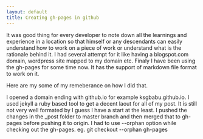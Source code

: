 ```yaml
---
layout: default
title: Creating gh-pages in github
---
```


It was good thing for every developer to note down all the learnings and experience in a location so that himself or any descendants can easily understand how to work on a piece of work or understand what is the rationale behind it.  I had several attempt for it like having a blogspot.com domain, wordpress site mapped to my domain etc.  Finaly I have been using the gh-pages for some time now.  It has the support of markdown file format to work on it. 

Here are my some of my remeberance on how I did that.

I opened a domain ending with github.io for example ksgbabu.github.io.  I used jekyll a ruby based tool to get a decent laout for all of my post.  It is still not very well formated by I guess I have a start at the least.  I pushed the changes in the _post folder to master branch and then merged that to gh-pages before pushing it to origin.  I had to use --orphan option while checking out the gh-pages.  eg. git checkout --orphan gh-pages

